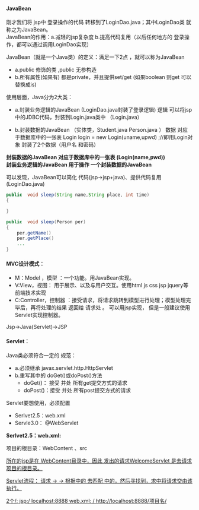 ####  JavaBean
刚才我们将 jsp中 登录操作的代码  转移到了LoginDao.java；其中LoginDao类 就称之为JavaBean。<br>
JavaBean的作用：a.减轻的jsp复杂度  b.提高代码复用（以后任何地方的 登录操作，都可以通过调用LoginDao实现）

JavaBean（就是一个Java类）的定义：满足一下2点 ，就可以称为JavaBean
+ a.public 修饰的类  ,public 无参构造
+ b.所有属性(如果有) 都是private，并且提供set/get   (如果boolean 则get 可以替换成is)

使用层面，Java分为2大类：
+ a.封装业务逻辑的JavaBean (LoginDao.java封装了登录逻辑)			逻辑
	可以将jsp中的JDBC代码，封装到Login.java类中 （Login.java）

+ b.封装数据的JavaBean   （实体类，Student.java  Person.java  ）		数据 
	对应于数据库中的一张表
	Login login = new Login(uname,upwd) ;//即用Login对象 封装了2个数据（用户名 和密码）

**封装数据的JavaBean 对应于数据库中的一张表   (Login(name,pwd))**<br>
**封装业务逻辑的JavaBean 用于操作 一个封装数据的JavaBean**

可以发现，JavaBean可以简化 代码(jsp->jsp+java)、提供代码复用(LoginDao.java)
```java
public  void sleep(String name,String place, int time)
{

}

public  void sleep(Person per)
{
	per.getName()
	per.getPlace()
	...
}
```


#### MVC设计模式：
+ M：Model	，模型  ：一个功能。用JavaBean实现。
+ V:View，视图： 用于展示、以及与用户交互。使用html  js  css jsp jquery等前端技术实现
+ C:Controller，控制器 ：接受请求，将请求跳转到模型进行处理；模型处理完毕后，再将处理的结果
			返回给 请求处 。 可以用jsp实现，  但是一般建议使用 Servlet实现控制器。

Jsp->Java(Servlet)->JSP


#### Servlet：
Java类必须符合一定的 规范：
+ a.必须继承  javax.servlet.http.HttpServlet
+ b.重写其中的 doGet()或doPost()方法
   + doGet()： 接受 并处 所有get提交方式的请求
   + doPost()：接受 并处 所有post提交方式的请求

Servlet要想使用，必须配置
+ Serlvet2.5：web.xml
+ Servle3.0： @WebServlet


**Serlvet2.5：web.xml:**

项目的根目录：WebContent 、src

<a href="WelcomeServlet">所在的jsp是在 WebContent目录中，因此 发出的请求WelcomeServlet  是去请求项目的根目录。

Servlet流程：
请求 -><url-pattern> -> 根据<servlet-mapping>中的<servlet-name> 去匹配  <servlet> 中的<servlet-name>，然后寻找到<servlet-class>，求中将请求交由该<servlet-class>执行。



2个/:
jsp:/  localhost:8888
web.xml: /   http://localhost:8888/项目名/
